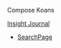 Compose Koans

[Insight Journal](https://play.google.com/store/apps/details?id=journal.ai.com&hl=en&gl=US)
- [SearchPage](https://play.google.com/store/apps/details?id=journal.ai.com&hl=en&gl=US)
